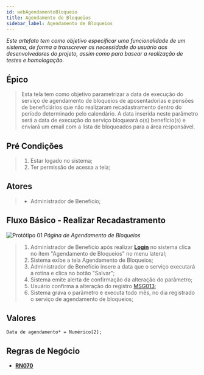 ```yaml
---
id: webAgendamentoBloqueio
title: Agendamento de Bloqueios
sidebar_label: Agendamento de Bloqueios
---
```


*Este artefato tem como objetivo especificar uma funcionalidade de um sistema, de forma a transcrever as necessidade do usuário aos desenvolvedores do projeto, assim como para basear a realização de testes e homologação.*

## Épico
> Esta tela tem como objetivo parametrizar a data de execução do serviço de agendamento de bloqueios de aposentadorias e pensões de beneficiários que não realizaram recadastramento dentro do período determinado pelo calendário. A data inserida neste parâmetro será a data de execução do serviço bloqueará o(s) benefício(s) e enviará um email com a lista de bloqueados para a área responsável.

## Pré Condições
> 1. Estar logado no sistema;
> 2. Ter permissão de acessa a tela;

## Atores
> + Administrador de Benefício;

## Fluxo Básico - Realizar Recadastramento
![Protótipo 01](https://github.com/jarison/AS-SI-2020-2-recadastramentoBeneficio/blob/main/1.GEST%C3%83O/censo/webRecadastramentoInicial.png) *Página de Agendamento de Bloqueios*

> 1. Administrador de Benefício após realizar [**Login**](../../sa/webLogin.md) no sistema clica no ítem "Agendamento de Bloqueios" no menu lateral;
> 2. Sistema exibe a tela Agendamento de Bloqueios;
> 3. Administrador de Benefício insere a data que o serviço executará a rotina e clica no botão "Salvar";
> 4. Sistema emite alerta de confirmação da alteração do parâmetro;
> 5. Usuário confirma a alteração do registro [MSG013](../listaMensagens#msg013);
> 4. Sistema grava o parâmetro e executa todo mês, no dia registrado o serviço de agendamento de bloqueios;

## Valores
```
Data de agendamento* = Numérico[2];
```

## Regras de Negócio
+ [**RN070**](../regrasNegocio#rn070---agendamento-de-bloqueios-e-suspensões)
